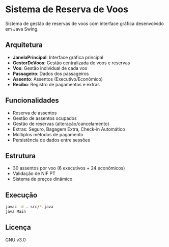 # Sistema de Reserva de Voos
Sistema de gestão de reservas de voos com interface gráfica desenvolvido em Java Swing.

## Arquitetura
- **JanelaPrincipal**: Interface gráfica principal
- **GestorDeVoos**: Gestão centralizada de voos e reservas
- **Voo**: Gestão individual de cada voo
- **Passageiro**: Dados dos passageiros
- **Assento**: Assentos (Executivo/Econômico)
- **Recibo**: Registro de pagamentos e extras

## Funcionalidades
- Reserva de assentos
- Gestão de assentos ocupados
- Gestão de reservas (alteração/cancelamento)
- Extras: Seguro, Bagagem Extra, Check-in Automático
- Múltiplos métodos de pagamento
- Persistência de dados entre sessões

## Estrutura
- 30 assentos por voo (6 executivos + 24 econômicos)
- Validação de NIF PT
- Sistema de preços dinâmico


## Execução
```bash
javac -d . src/*.java
java Main
```

## Licença
GNU v3.0



